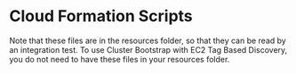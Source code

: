 Cloud Formation Scripts
=======================

Note that these files are in the resources folder, so that they can be read by an integration test. To use Cluster Bootstrap 
with EC2 Tag Based Discovery, you do not need to have these files in your resources folder.
